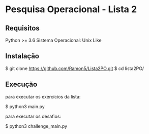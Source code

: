 # Pesquisa Operacional - Lista 2

## Requisitos

Python >= 3.6
Sistema Operacional: Unix Like

## Instalação

$ git clone https://github.com/Ramon5/Lista2PO.git
$ cd lista2PO/

## Execução

para executar os exercícios da lista:

$ python3 main.py

para executar os desafios:

$ python3 challenge_main.py